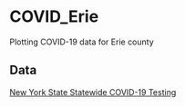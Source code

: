 # COVID_Erie
Plotting COVID-19 data for Erie county

## Data
[New York State Statewide COVID-19 Testing](https://health.data.ny.gov/Health/New-York-State-Statewide-COVID-19-Testing/xdss-u53e)
